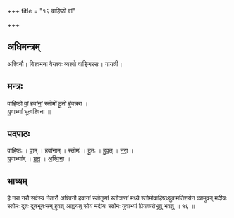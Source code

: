 +++
title = "१६ वाहिष्ठो वां"

+++
## अधिमन्त्रम्
अश्विनौ। विश्वमना वैयश्वः व्यश्वो वाङ्गिरसः। गायत्री।

## मन्त्रः
वाहि॑ष्ठो वां॒ हवा॑नां॒ स्तोमो॑ दू॒तो हु॑वन्नरा ।  
यु॒वाभ्यां॑ भूत्वश्विना ॥

## पदपाठः
वाहि॑ष्ठः । वा॒म् । हवा॑नाम् । स्तोमः॑ । दू॒तः । हु॒व॒त् । न॒रा॒ ।  
यु॒वाभ्या॑म् । भू॒तु॒ । अ॒श्वि॒ना॒ ॥

## भाष्यम्
हे नरा नरौ सर्वस्य नेतारौ अश्विनौ हवानां स्तोतृणां स्तोत्राणां मध्ये स्तोमोवाहिष्ठःयुवामतिशयेन व्यामुवन् मदीयः स्तोमः दूतः दूतभूतःसन् हुवत् आह्वयतु सोयं मदीयः स्तोमः युवाभ्यां प्रियकरोभूतु भवतु ॥ १६ ॥